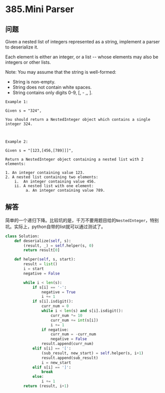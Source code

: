 # 385.Mini Parser

## 问题
Given a nested list of integers represented as a string, implement a parser to deserialize it.

Each element is either an integer, or a list -- whose elements may also be integers or other lists.

Note:
You may assume that the string is well-formed:

- String is non-empty.
- String does not contain white spaces.
- String contains only digits 0-9, [, - ,, ].


```
Example 1:

Given s = "324",

You should return a NestedInteger object which contains a single integer 324.



Example 2:

Given s = "[123,[456,[789]]]",

Return a NestedInteger object containing a nested list with 2 elements:

1. An integer containing value 123.
2. A nested list containing two elements:
    i.  An integer containing value 456.
    ii. A nested list with one element:
         a. An integer containing value 789.
```


## 解答
简单的一个递归下降。比较坑的是，千万不要用题目给的`NestedInteger`，特别坑。实际上，python自带的list就可以通过测试了。

```python
class Solution:
    def deserialize(self, s):
        (result, _) = self.helper(s, 0)
        return result[0]

    def helper(self, s, start):
        result = list()
        i = start
        negative = False

        while i < len(s):
            if s[i] == '-':
                negative = True
                i += 1
            if s[i].isdigit():
                curr_num = 0
                while i < len(s) and s[i].isdigit():
                    curr_num *= 10
                    curr_num += int(s[i])
                    i += 1
                if negative:
                    curr_num = -curr_num
                    negative = False
                result.append(curr_num)
            elif s[i] == '[':
                (sub_result, new_start) = self.helper(s, i+1)
                result.append(sub_result)
                i = new_start
            elif s[i] == ']':
                break
            else:
                i += 1
        return (result, i+1)
```
